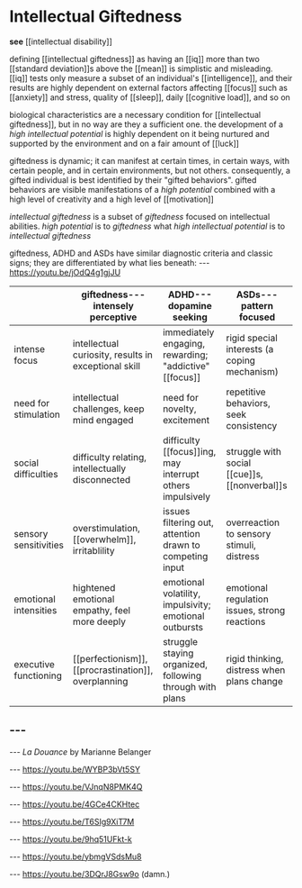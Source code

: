 # Intellectual Giftedness

**see** [[intellectual disability]]

defining [[intellectual giftedness]] as having an [[iq]] more than two [[standard deviation]]s above the [[mean]] is simplistic and misleading. [[iq]] tests only measure a subset of an individual's [[intelligence]], and their results are highly dependent on external factors affecting [[focus]] such as [[anxiety]] and stress, quality of [[sleep]], daily [[cognitive load]], and so on

biological characteristics are a necessary condition for [[intellectual giftedness]], but in no way are they a sufficient one. the development of a _high intellectual potential_ is highly dependent on it being nurtured and supported by the environment and on a fair amount of [[luck]]

giftedness is dynamic; it can manifest at certain times, in certain ways, with certain people, and in certain environments, but not others. consequently, a gifted individual is best identified by their "gifted behaviors". gifted behaviors are visible manifestations of a _high potential_ combined with a high level of creativity and a high level of [[motivation]]

_intellectual giftedness_ is a subset of _giftedness_ focused on intellectual abilities. _high potential_ is to _giftedness_ what _high intellectual potential_ is to _intellectual giftedness_

giftedness, ADHD and ASDs have similar diagnostic criteria and classic signs; they are differentiated by what lies beneath: --- <https://youtu.be/jOdQ4g1gjJU>

|                       | giftedness---intensely perceptive                    | ADHD---dopamine seeking                                   | ASDs---pattern focused                        |
| --------------------- | ---------------------------------------------------- | --------------------------------------------------------- | --------------------------------------------- |
| intense focus         | intellectual curiosity, results in exceptional skill | immediately engaging, rewarding; "addictive" [[focus]]    | rigid special interests (a coping mechanism)  |
| need for stimulation  | intellectual challenges, keep mind engaged           | need for novelty, excitement                              | repetitive behaviors, seek consistency        |
| social difficulties   | difficulty relating, intellectually disconnected     | difficulty [[focus]]ing, may interrupt others impulsively | struggle with social [[cue]]s, [[nonverbal]]s |
| sensory sensitivities | overstimulation, [[overwhelm]], irritablility        | issues filtering out, attention drawn to competing input  | overreaction to sensory stimuli, distress     |
| emotional intensities | hightened emotional empathy, feel more deeply        | emotional volatility, impulsivity; emotional outbursts    | emotional regulation issues, strong reactions |
| executive functioning | [[perfectionism]], [[procrastination]], overplanning | struggle staying organized, following through with plans  | rigid thinking, distress when plans change    |

## ---

--- _La Douance_ by Marianne Belanger

--- <https://youtu.be/WYBP3bVt5SY>

--- <https://youtu.be/VJnqN8PMK4Q>

--- <https://youtu.be/4GCe4CKHtec>

--- <https://youtu.be/T6SIg9XiT7M>

--- <https://youtu.be/9hq51UFkt-k>

--- <https://youtu.be/ybmgVSdsMu8>

--- <https://youtu.be/3DQrJ8Gsw9o> (damn.)
